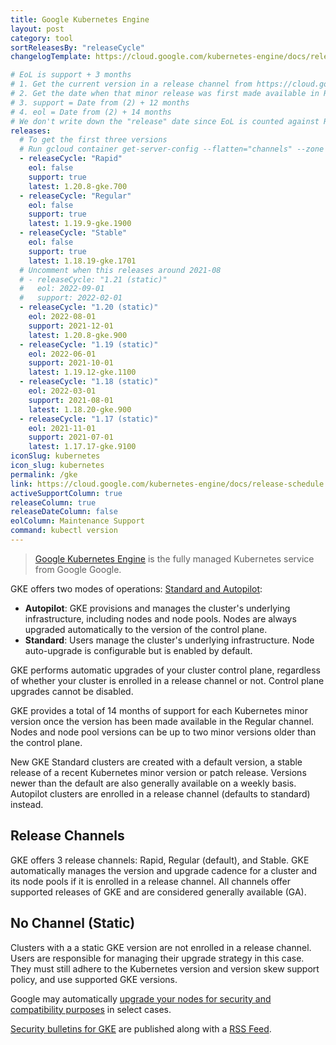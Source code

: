 ```yaml
---
title: Google Kubernetes Engine
layout: post
category: tool
sortReleasesBy: "releaseCycle"
changelogTemplate: https://cloud.google.com/kubernetes-engine/docs/release-notes-stable

# EoL is support + 3 months
# 1. Get the current version in a release channel from https://cloud.google.com/kubernetes-engine/docs/release-notes
# 2. Get the date when that minor release was first made available in Regular Release from https://cloud.google.com/kubernetes-engine/docs/release-schedule. This is (2)
# 3. support = Date from (2) + 12 months
# 4. eol = Date from (2) + 14 months
# We don't write down the "release" date since EoL is counted against Regular release channel, and release dates of a minor release are harder to track (and not helpful) for other release channels. Hence, releaseDateColumn is set to false.
releases:
  # To get the first three versions
  # Run gcloud container get-server-config --flatten="channels" --zone us-west1
  - releaseCycle: "Rapid"
    eol: false
    support: true
    latest: 1.20.8-gke.700
  - releaseCycle: "Regular"
    eol: false
    support: true
    latest: 1.19.9-gke.1900
  - releaseCycle: "Stable"
    eol: false
    support: true
    latest: 1.18.19-gke.1701
  # Uncomment when this releases around 2021-08
  # - releaseCycle: "1.21 (static)"
  #   eol: 2022-09-01
  #   support: 2022-02-01
  - releaseCycle: "1.20 (static)"
    eol: 2022-08-01
    support: 2021-12-01
    latest: 1.20.8-gke.900
  - releaseCycle: "1.19 (static)"
    eol: 2022-06-01
    support: 2021-10-01
    latest: 1.19.12-gke.1100
  - releaseCycle: "1.18 (static)"
    eol: 2022-03-01
    support: 2021-08-01
    latest: 1.18.20-gke.900
  - releaseCycle: "1.17 (static)"
    eol: 2021-11-01
    support: 2021-07-01
    latest: 1.17.17-gke.9100
iconSlug: kubernetes
icon_slug: kubernetes
permalink: /gke
link: https://cloud.google.com/kubernetes-engine/docs/release-schedule
activeSupportColumn: true
releaseColumn: true
releaseDateColumn: false
eolColumn: Maintenance Support
command: kubectl version
---
```


> [Google Kubernetes Engine][gke] is the fully managed Kubernetes service from Google Google.

GKE offers two modes of operations: [Standard and Autopilot][compare]:

- **Autopilot**: GKE provisions and manages the cluster's underlying infrastructure, including nodes and node pools. Nodes are always upgraded automatically to the version of the control plane.
- **Standard**: Users manage the cluster's underlying infrastructure. Node auto-upgrade is configurable but is enabled by default.

GKE performs automatic upgrades of your cluster control plane, regardless of whether your cluster is enrolled in a release channel or not. Control plane upgrades cannot be disabled.

GKE provides a total of 14 months of support for each Kubernetes minor version once the version has been made available in the Regular channel. Nodes and node pool versions can be up to two minor versions older than the control plane.

New GKE Standard clusters are created with a default version, a stable release of a recent Kubernetes minor version or patch release. Versions newer than the default are also generally available on a weekly basis. Autopilot clusters are enrolled in a release channel (defaults to standard) instead.

## Release Channels

GKE offers 3 release channels: Rapid, Regular (default), and Stable. GKE automatically manages the version and upgrade cadence for a cluster and its node pools if it is enrolled in a release channel. All channels offer supported releases of GKE and are considered generally available (GA).

## No Channel (Static)

Clusters with a a static GKE version are not enrolled in a release channel. Users are responsible for managing their upgrade strategy in this case. They must still adhere to the Kubernetes version and version skew support policy, and use supported GKE versions.

Google may automatically [upgrade your nodes for security and compatibility purposes](https://cloud.google.com/kubernetes-engine/upgrades) in select cases.

[Security bulletins for GKE](https://cloud.google.com/anthos/clusters/docs/security-bulletins) are published along with a [RSS Feed][rss].

[current-versions]: https://cloud.google.com/kubernetes-engine/docs/release-notes "table lists the latest minor versions available as defaults in GKE for the specified release channels"
[compare]: https://cloud.google.com/kubernetes-engine/docs/concepts/autopilot-overview#comparison "Comparing Autopilot and Standard modes at GKE Docs"
[gke]: https://cloud.google.com/kubernetes-engine "Google Kubernetes Engine"
[rss]: https://cloud.google.com/feeds/anthos-gke-security-bulletins.xml "RSS Feed for Security Bulletins for GKE"
